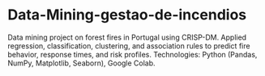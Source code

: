 # Data-Mining-gestao-de-incendios
Data mining project on forest fires in Portugal using CRISP-DM. Applied regression, classification, clustering, and association rules to predict fire behavior, response times, and risk profiles. Technologies: Python (Pandas, NumPy, Matplotlib, Seaborn), Google Colab.
